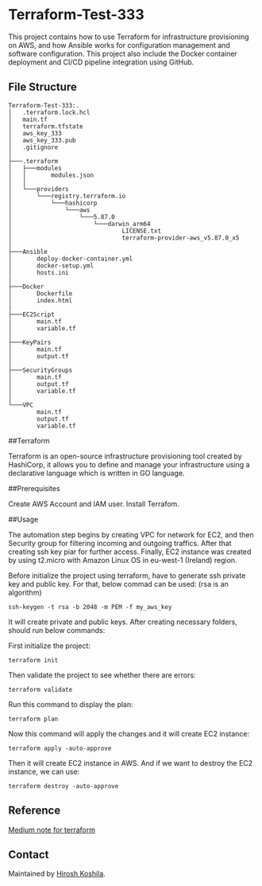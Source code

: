 # Terraform-Test-333
This project contains how to use Terraform for infrastructure provisioning on AWS, and how Ansible works for configuration management and software configuration. This project also include the Docker container deployment and CI/CD pipeline integration using GitHub.

## File Structure
```
Terraform-Test-333:.
│   .terraform.lock.hcl
│   main.tf
│   terraform.tfstate
│   aws_key_333
│   aws_key_333.pub
│   .gitignore
│
├───.terraform
│   ├───modules
│   │       modules.json
│   │
│   └───providers
│       └───registry.terraform.io
│           └───hashicorp
│               └───aws
│                   └───5.87.0
│                       └───darwin_arm64
│                               LICENSE.txt
│                               terraform-provider-aws_v5.87.0_x5
│
├───Ansible
│       deploy-docker-container.yml
│       docker-setup.yml
│       hosts.ini
|
├───Docker
│       Dockerfile
│       index.html
|
├───EC2Script
│       main.tf
│       variable.tf
│
├───KeyPairs
│       main.tf
│       output.tf
│
├───SecurityGroups
│       main.tf
│       output.tf
│       variable.tf
│
└───VPC
        main.tf
        output.tf
        variable.tf
```

##Terraform

Terraform is an open-source infrastructure provisioning tool created by HashiCorp, it allows you to define and manage your infrastructure using a declarative language which is written in GO language.

##Prerequisites

Create AWS Account and IAM user.
Install Terrafom.

##Usage

The automation step begins by creating VPC for network for EC2, and then Security group for filtering incoming and outgoing traffics. After that creating ssh key piar for further access. Finally, EC2 instance was created by using t2.micro with Amazon Linux OS in eu-west-1 (Ireland) region.

Before initialize the project using terraform, have to generate ssh private key and public key. For that, below commad can be used:
(rsa is an algorithm)
```
ssh-keygen -t rsa -b 2048 -m PEM -f my_aws_key
```

It will create private and public keys. After creating necessary folders, should run below commands:

First initialize the project:
```
terraform init
```

Then validate the project to see whether there are errors:
```
terraform validate
```


Run this command to display the plan:
```
terraform plan
```

Now this command will apply the changes and it will create EC2 instance:
```
terraform apply -auto-approve
```

Then it will create EC2 instance in AWS. And if we want to destroy the EC2 instance, we can use:
```
terraform destroy -auto-approve
```


## Reference
[Medium note for terraform](https://medium.com/@deepamathan/terraform-infrastructure-as-a-code-1dbf0f7ed3e1)

## Contact
Maintained by [Hirosh Koshila](https://github.com/20051682).
